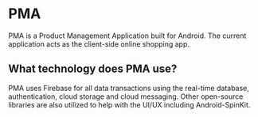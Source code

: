 # PMA

PMA is a Product Management Application built for Android. The current application acts as the client-side online shopping app.

## What technology does PMA use?

PMA uses Firebase for all data transactions using the real-time database, authentication, cloud storage and cloud messaging.
Other open-source libraries are also utilized to help with the UI/UX including Android-SpinKit.

